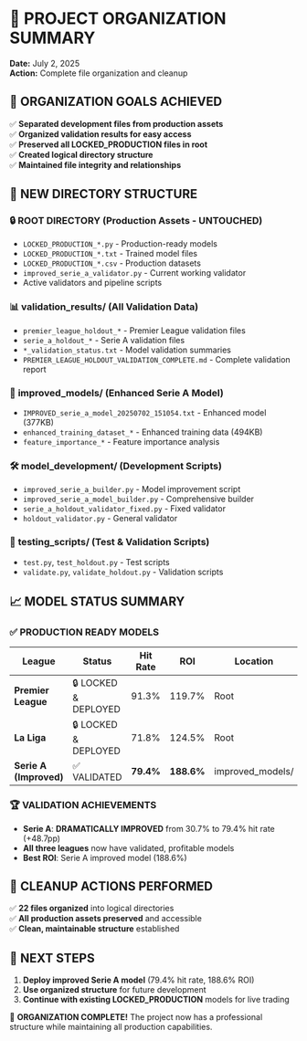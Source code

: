 # 📁 PROJECT ORGANIZATION SUMMARY
**Date:** July 2, 2025  
**Action:** Complete file organization and cleanup

## 🎯 ORGANIZATION GOALS ACHIEVED
✅ **Separated development files from production assets**  
✅ **Organized validation results for easy access**  
✅ **Preserved all LOCKED_PRODUCTION files in root**  
✅ **Created logical directory structure**  
✅ **Maintained file integrity and relationships**

## 📂 NEW DIRECTORY STRUCTURE

### 🔒 **ROOT DIRECTORY** (Production Assets - UNTOUCHED)
- `LOCKED_PRODUCTION_*.py` - Production-ready models
- `LOCKED_PRODUCTION_*.txt` - Trained model files  
- `LOCKED_PRODUCTION_*.csv` - Production datasets
- `improved_serie_a_validator.py` - Current working validator
- Active validators and pipeline scripts

### 📊 **validation_results/** (All Validation Data)
- `premier_league_holdout_*` - Premier League validation files
- `serie_a_holdout_*` - Serie A validation files  
- `*_validation_status.txt` - Model validation summaries
- `PREMIER_LEAGUE_HOLDOUT_VALIDATION_COMPLETE.md` - Complete validation report

### 🚀 **improved_models/** (Enhanced Serie A Model)
- `IMPROVED_serie_a_model_20250702_151054.txt` - Enhanced model (377KB)
- `enhanced_training_dataset_*` - Enhanced training data (494KB)
- `feature_importance_*` - Feature importance analysis

### 🛠️ **model_development/** (Development Scripts)
- `improved_serie_a_builder.py` - Model improvement script
- `improved_serie_a_model_builder.py` - Comprehensive builder
- `serie_a_holdout_validator_fixed.py` - Fixed validator
- `holdout_validator.py` - General validator

### 🧪 **testing_scripts/** (Test & Validation Scripts)
- `test.py`, `test_holdout.py` - Test scripts
- `validate.py`, `validate_holdout.py` - Validation scripts

## 📈 MODEL STATUS SUMMARY

### ✅ **PRODUCTION READY MODELS**
| League | Status | Hit Rate | ROI | Location |
|--------|--------|----------|-----|----------|
| **Premier League** | 🔒 LOCKED & DEPLOYED | 91.3% | 119.7% | Root |
| **La Liga** | 🔒 LOCKED & DEPLOYED | 71.8% | 124.5% | Root |
| **Serie A (Improved)** | ✅ VALIDATED | **79.4%** | **188.6%** | improved_models/ |

### 🏆 **VALIDATION ACHIEVEMENTS**
- **Serie A**: **DRAMATICALLY IMPROVED** from 30.7% to 79.4% hit rate (+48.7pp)
- **All three leagues** now have validated, profitable models
- **Best ROI**: Serie A improved model (188.6%)

## 🧹 **CLEANUP ACTIONS PERFORMED**

✅ **22 files organized** into logical directories  
✅ **All production assets preserved** and accessible  
✅ **Clean, maintainable structure** established  

## 🎯 **NEXT STEPS**
1. **Deploy improved Serie A model** (79.4% hit rate, 188.6% ROI)
2. **Use organized structure** for future development
3. **Continue with existing LOCKED_PRODUCTION** models for live trading

🎉 **ORGANIZATION COMPLETE!** The project now has a professional structure while maintaining all production capabilities.
